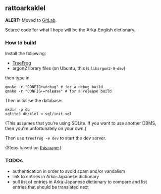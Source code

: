 ## rattoarkaklel

**ALERT:** Moved to [GitLab](https://gitlab.com/Kyarei/arkarattoklel).

Source code for what I hope will be the Arka-English dictionary.

### How to build

Install the following:

* [TreeFrog](http://www.treefrogframework.org/)
* argon2 library files (on Ubuntu, this is `libargon2-0-dev`)

then type in

    qmake -r "CONFIG+=debug" # for a debug build
    qmake -r "CONFIG+=release" # for a release build

Then initialise the database:

    mkdir -p db
    sqlite3 db/klel < sql/init.sql

(This assumes that you're using SQLite. If you want to use another DBMS,
then you're unfortunately on your own.)

Then use `treefrog -e dev` to start the dev server.

(Steps based on [this page](http://www.treefrogframework.org/en/user-guide/tutorial/).)

### TODOs

* authentication in order to avoid spam and/or vandalism
* link to entries in Arka-Japanese dictionary
* pull list of entries in Arka-Japanese dictionary to compare and list entries
  that should be translated next
